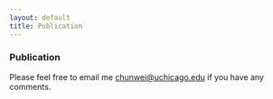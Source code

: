 ```yaml
---
layout: default
title: Publication
---
```


### Publication

Please feel free to email me <chunwei@uchicago.edu> if you have any comments. 

